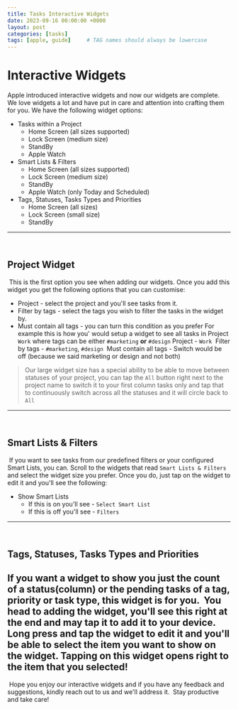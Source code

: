 ```yaml
---
title: Tasks Interactive Widgets
date: 2023-09-16 00:00:00 +0000
layout: post
categories: [tasks]
tags: [apple, guide]     # TAG names should always be lowercase
---
```


# Interactive Widgets

Apple introduced interactive widgets and now our widgets are complete.
​
We love widgets a lot and have put in care and attention into crafting them for you. We have the following widget options:
​
- Tasks within a Project
   - Home Screen (all sizes supported)
   - Lock Screen (medium size)
   - StandBy
   - Apple Watch
- Smart Lists & Filters
   - Home Screen (all sizes supported)
   - Lock Screen (medium size)
   - StandBy
   - Apple Watch (only Today and Scheduled)
- Tags, Statuses, Tasks Types and Priorities
   - Home Screen (all sizes)
   - Lock Screen (small size)
   - StandBy
​
---
​
## Project Widget
​
This is the first option you see when adding our widgets. Once you add this widget you get the following options that you can customise:
​
- Project - select the project and you'll see tasks from it.
- Filter by tags - select the tags you wish to filter the tasks in the widget by.
- Must contain all tags - you can turn this condition as you prefer
​
For example this is how you' would setup a widget to see all tasks in Project `Work` where tags can be either `#marketing` **or** `#design`
​
Project - `Work`
​
Filter by tags - `#marketing`, `#design`
​
Must contain all tags - Switch would be off (because we said marketing or design and not both)
​
> Our large widget size has a special ability to be able to move between statuses of your project, you can tap the `All` button right next to the project name to switch it to your first column tasks only and tap that to continuously switch across all the statuses and it will circle back to `All`
​
---
​
## Smart Lists & Filters
​
If you want to see tasks from our predefined filters or your configured Smart Lists, you can. Scroll to the widgets that read `Smart Lists & Filters` and select the widget size you prefer. Once you do, just tap on the widget to edit it and you'll see the following:
​
- Show Smart Lists
   - If this is on you'll see - `Select Smart List`
   - If this is off you'll see - `Filters`
​
---
​
## Tags, Statuses, Tasks Types and Priorities
​
If you want a widget to show you just the count of a status(column) or the pending tasks of a tag, priority or task type, this widget is for you.
​
You head to adding the widget, you'll see this right at the end and may tap it to add it to your device. Long press and tap the widget to edit it and you'll be able to select the item you want to show on the widget. Tapping on this widget opens right to the item that you selected!
​
---
​
Hope you enjoy our interactive widgets and if you have any feedback and suggestions, kindly reach out to us and we'll address it.
​
Stay productive and take care!